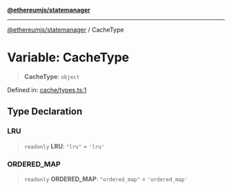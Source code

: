 [**@ethereumjs/statemanager**](../README.md)

***

[@ethereumjs/statemanager](../README.md) / CacheType

# Variable: CacheType

> **CacheType**: `object`

Defined in: [cache/types.ts:1](https://github.com/ethereumjs/ethereumjs-monorepo/blob/master/packages/statemanager/src/cache/types.ts#L1)

## Type Declaration

### LRU

> `readonly` **LRU**: `"lru"` = `'lru'`

### ORDERED\_MAP

> `readonly` **ORDERED\_MAP**: `"ordered_map"` = `'ordered_map'`
